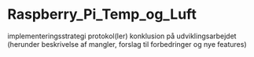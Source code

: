 # Raspberry_Pi_Temp_og_Luft

implementeringsstrategi
protokol(ler)
konklusion på udviklingsarbejdet (herunder beskrivelse af mangler, forslag til forbedringer og nye features)
